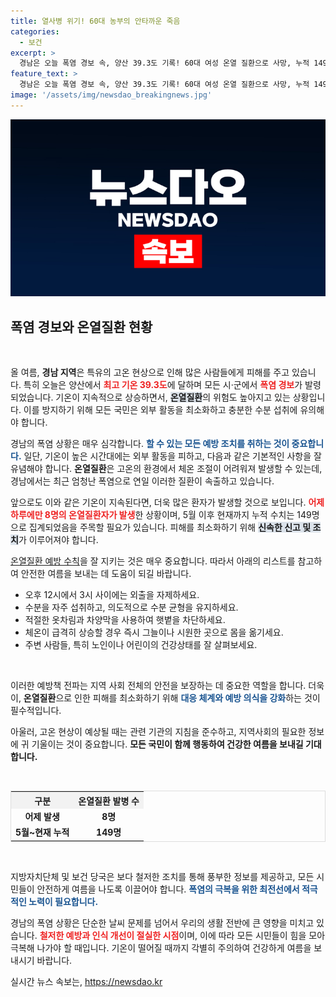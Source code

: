 ```yaml
---
title: 열사병 위기! 60대 농부의 안타까운 죽음
categories:
  - 보건
excerpt: >
  경남은 오늘 폭염 경보 속, 양산 39.3도 기록! 60대 여성 온열 질환으로 사망, 누적 149명 발생 우려. 더위 속 안전에 유의해야 할 때입니다.
feature_text: >
  경남은 오늘 폭염 경보 속, 양산 39.3도 기록! 60대 여성 온열 질환으로 사망, 누적 149명 발생 우려. 더위 속 안전에 유의해야 할 때입니다.
image: '/assets/img/newsdao_breakingnews.jpg'
---
```


<p><img src="/assets/img/newsdao_breakingnews.jpg" alt="flaretime 속보" /></p>

<h2 data-ke-size="size26">폭염 경보와 온열질환 현황</h2>

<p data-ke-size="size16">&nbsp;</p> 

<p>올 여름, <b>경남 지역</b>은 특유의 고온 현상으로 인해 많은 사람들에게 피해를 주고 있습니다. 특히 오늘은 양산에서 <b><span style="color: #ee2323;">최고 기온 39.3도</span></b>에 달하며 모든 시·군에서 <b><span style="color: #ee2323;">폭염 경보</span></b>가 발령되었습니다. 기온이 지속적으로 상승하면서, <b><span style="background-color: #21538527;">온열질환</span></b>의 위험도 높아지고 있는 상황입니다. 이를 방지하기 위해 모든 국민은 외부 활동을 최소화하고 충분한 수분 섭취에 유의해야 합니다.</p>

<p>경남의 폭염 상황은 매우 심각합니다. <b><span style="color: #1a5490;">할 수 있는 모든 예방 조치를 취하는 것이 중요합니다.</span></b> 일단, 기온이 높은 시간대에는 외부 활동을 피하고, 다음과 같은 기본적인 사항을 잘 유념해야 합니다. <b>온열질환</b>은 고온의 환경에서 체온 조절이 어려워져 발생할 수 있는데, 경남에서는 최근 엄청난 폭염으로 연일 이러한 질환이 속출하고 있습니다.</p>

<p>앞으로도 이와 같은 기온이 지속된다면, 더욱 많은 환자가 발생할 것으로 보입니다. <b><span style="color: #ee2323;">어제 하루에만 8명의 온열질환자가 발생</span></b>한 상황이며, 5월 이후 현재까지 누적 수치는 149명으로 집계되었음을 주목할 필요가 있습니다. 피해를 최소화하기 위해 <b><span style="background-color: #21538527;">신속한 신고 및 조치</span></b>가 이루어져야 합니다.</p>

<p><u>온열질환 예방 수칙</u>을 잘 지키는 것은 매우 중요합니다. 따라서 아래의 리스트를 참고하여 안전한 여름을 보내는 데 도움이 되길 바랍니다.</p>

<ul>
<li>오후 12시에서 3시 사이에는 외출을 자제하세요.</li>
<li>수분을 자주 섭취하고, 의도적으로 수분 균형을 유지하세요.</li>
<li>적절한 옷차림과 차양막을 사용하여 햇볕을 차단하세요.</li>
<li>체온이 급격히 상승할 경우 즉시 그늘이나 시원한 곳으로 몸을 옮기세요.</li>
<li>주변 사람들, 특히 노인이나 어린이의 건강상태를 잘 살펴보세요.</li>
</ul>

<p data-ke-size="size16">&nbsp;</p> 

<p>이러한 예방책 전파는 지역 사회 전체의 안전을 보장하는 데 중요한 역할을 합니다. 더욱이, <b>온열질환</b>으로 인한 피해를 최소화하기 위해 <b><span style="color: #1a5490;">대응 체계와 예방 의식을 강화</span></b>하는 것이 필수적입니다. </p>

<p>아울러, 고온 현상이 예상될 때는 관련 기관의 지침을 준수하고, 지역사회의 필요한 정보에 귀 기울이는 것이 중요합니다. <b>모든 국민이 함께 행동하여 건강한 여름을 보내길 기대합니다.</b></p>

<p data-ke-size="size16">&nbsp;</p> 

<table style="width: 100%; border: 1px solid #ddd;">
  <tr>
    <th style="text-align: center; background-color: #f2f2f2;">구분</th>
    <th style="text-align: center; background-color: #f2f2f2;">온열질환 발병 수</th>
  </tr>
  <tr>
    <td style="text-align: center; height: 17px;"><b>어제 발생</b></td>
    <td style="text-align: center; height: 17px;"><b>8명</b></td>
  </tr>
  <tr>
    <td style="text-align: center; height: 17px;"><b>5월~현재 누적</b></td>
    <td style="text-align: center; height: 17px;"><b>149명</b></td>
  </tr>
</table>

<p data-ke-size="size16">&nbsp;</p> 

<p>지방자치단체 및 보건 당국은 보다 철저한 조치를 통해 풍부한 정보를 제공하고, 모든 시민들이 안전하게 여름을 나도록 이끌어야 합니다. <b><span style="color: #1a5490;">폭염의 극복을 위한 최전선에서 적극적인 노력이 필요합니다.</span></b> </p>

<p>경남의 폭염 상황은 단순한 날씨 문제를 넘어서 우리의 생활 전반에 큰 영향을 미치고 있습니다. <b><span style="color: #ee2323;">철저한 예방과 인식 개선이 절실한 시점</span></b>이며, 이에 따라 모든 시민들이 힘을 모아 극복해 나가야 할 때입니다. 기온이 떨어질 때까지 각별히 주의하여 건강하게 여름을 보내시기 바랍니다.</p>
실시간 뉴스 속보는, <a href="https://newsdao.kr" rel="dofollow">https://newsdao.kr</a>


